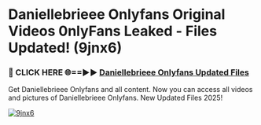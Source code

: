 # Daniellebrieee Onlyfans Original Videos 0nlyFans Leaked - Files Updated! (9jnx6)

<h3>🔴 CLICK HERE 🌐==►► <a href="https://tinyurl.com/ehrbuxhb" rel="nofollow">Daniellebrieee Onlyfans Updated Files</a></h3>

Get Daniellebrieee Onlyfans and all content. Now you can access all videos and pictures of Daniellebrieee Onlyfans. New Updated Files 2025!

[![9jnx6](https://i.imgur.com/lVYEuWS.gif)](https://tinyurl.com/ehrbuxhb)
